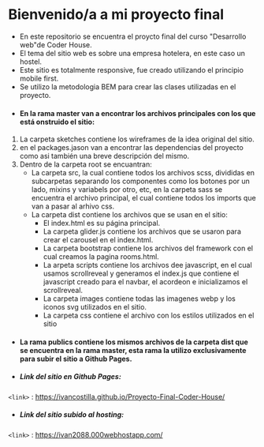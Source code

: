 # Bienvenido/a a mi proyecto final

- En este repositorio se encuentra el proycto final del curso "Desarrollo web"de Coder House.
- El tema del sitio web es sobre una empresa hotelera, en este caso un hostel.
- Este sitio es totalmente responsive, fue creado utilizando el principio mobile first.
- Se utilizo la metodologia BEM para crear las clases utilizadas en el proyecto.
- #### En la rama master van a encontrar los archivos principales con los que está onstruido el sitio:

1.  La carpeta sketches contiene los wireframes de la idea original del sitio.
2.  en el packages.jason van a encontrar las dependencias del proyecto como asi también una breve descripción del mismo.
3. Dentro de la carpeta root se encuantran:
	* La carpeta src, la cual contiene todos los archivos scss, divididas en
	subcarpetas separando los componentes como los botones por un lado,
	mixins y variabels por otro, etc, en la carpeta sass se encuentra el archivo principal, el cual contiene todos los imports que van a pasar al arhivo css.
	* La carpeta dist contiene los archivos que se usan en el sitio: 
		- El index.html es su página principal.
	 	- La carpeta glider.js contiene los archivos que se usaron para crear el carousel en el index.html. 
	 	- La carpeta bootstrap contiene los archivos del framework con el cual creamos la pagina rooms.html. 
	 	- La arpeta scripts contiene los archivos dee javascript, en el cual usamos scrollreveal y generamos el index.js que contiene el javascript creado para el navbar, el acordeon e inicializamos el scrollreveal.
	 	- La carpeta images contiene todas las imagenes webp y los iconos svg utilizados en el sitio.
	 	- La carpeta css contiene el archivo con los estilos utilizados en el sitio
	 
- #### La rama publics contiene los mismos archivos de la carpeta dist que se encuentra en la rama master, esta rama la utilizo exclusivamente para subir el sitio a Github Pages.

- ##### Link del sitio en Github Pages:

`<link>` : https://ivancostilla.github.io/Proyecto-Final-Coder-House/

- ##### Link del sitio subido al hosting:

`<link>` :  https://ivan2088.000webhostapp.com/
